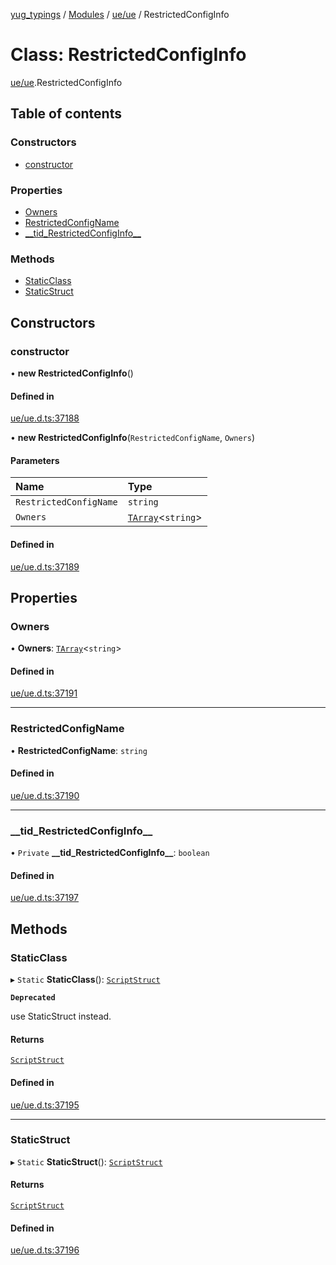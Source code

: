 [yug_typings](../README.md) / [Modules](../modules.md) / [ue/ue](../modules/ue_ue.md) / RestrictedConfigInfo

# Class: RestrictedConfigInfo

[ue/ue](../modules/ue_ue.md).RestrictedConfigInfo

## Table of contents

### Constructors

- [constructor](ue_ue.RestrictedConfigInfo.md#constructor)

### Properties

- [Owners](ue_ue.RestrictedConfigInfo.md#owners)
- [RestrictedConfigName](ue_ue.RestrictedConfigInfo.md#restrictedconfigname)
- [\_\_tid\_RestrictedConfigInfo\_\_](ue_ue.RestrictedConfigInfo.md#__tid_restrictedconfiginfo__)

### Methods

- [StaticClass](ue_ue.RestrictedConfigInfo.md#staticclass)
- [StaticStruct](ue_ue.RestrictedConfigInfo.md#staticstruct)

## Constructors

### constructor

• **new RestrictedConfigInfo**()

#### Defined in

[ue/ue.d.ts:37188](https://github.com/YugMetaverse/yug_typings/blob/25cad34/ue/ue.d.ts#L37188)

• **new RestrictedConfigInfo**(`RestrictedConfigName`, `Owners`)

#### Parameters

| Name | Type |
| :------ | :------ |
| `RestrictedConfigName` | `string` |
| `Owners` | [`TArray`](../interfaces/ue_puerts.TArray.md)<`string`\> |

#### Defined in

[ue/ue.d.ts:37189](https://github.com/YugMetaverse/yug_typings/blob/25cad34/ue/ue.d.ts#L37189)

## Properties

### Owners

• **Owners**: [`TArray`](../interfaces/ue_puerts.TArray.md)<`string`\>

#### Defined in

[ue/ue.d.ts:37191](https://github.com/YugMetaverse/yug_typings/blob/25cad34/ue/ue.d.ts#L37191)

___

### RestrictedConfigName

• **RestrictedConfigName**: `string`

#### Defined in

[ue/ue.d.ts:37190](https://github.com/YugMetaverse/yug_typings/blob/25cad34/ue/ue.d.ts#L37190)

___

### \_\_tid\_RestrictedConfigInfo\_\_

• `Private` **\_\_tid\_RestrictedConfigInfo\_\_**: `boolean`

#### Defined in

[ue/ue.d.ts:37197](https://github.com/YugMetaverse/yug_typings/blob/25cad34/ue/ue.d.ts#L37197)

## Methods

### StaticClass

▸ `Static` **StaticClass**(): [`ScriptStruct`](ue_ue.ScriptStruct.md)

**`Deprecated`**

use StaticStruct instead.

#### Returns

[`ScriptStruct`](ue_ue.ScriptStruct.md)

#### Defined in

[ue/ue.d.ts:37195](https://github.com/YugMetaverse/yug_typings/blob/25cad34/ue/ue.d.ts#L37195)

___

### StaticStruct

▸ `Static` **StaticStruct**(): [`ScriptStruct`](ue_ue.ScriptStruct.md)

#### Returns

[`ScriptStruct`](ue_ue.ScriptStruct.md)

#### Defined in

[ue/ue.d.ts:37196](https://github.com/YugMetaverse/yug_typings/blob/25cad34/ue/ue.d.ts#L37196)
